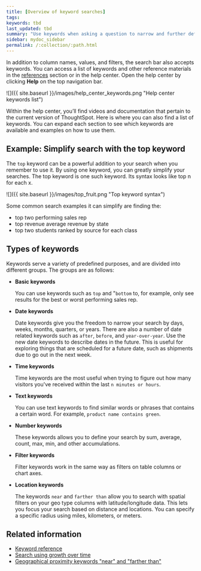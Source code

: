 ```yaml
---
title: [Overview of keyword searches]
tags:
keywords: tbd
last_updated: tbd
summary: "Use keywords when asking a question to narrow and further define your search."
sidebar: mydoc_sidebar
permalink: /:collection/:path.html
---
```

In addition to column names, values, and filters, the search bar also accepts keywords.  You can access a list of keywords and other reference materials in the [references](/reference/keywords.html#) section or in the help center. Open the help center by clicking **Help** on the top navigation bar.

 ![]({{ site.baseurl }}/images/help_center_keywords.png "Help center keywords list")

 Within the help center, you’ll find videos and documentation that pertain to the current version of ThoughtSpot. Here is where you can also find a list of keywords. You can expand each section to see which keywords are available and examples on how to use them.

## Example: Simplify search with the top keyword

 The `top` keyword can be a powerful addition to your search when you remember to use it. By using one keyword, you can greatly simplify your searches. The top keyword is one such keyword. Its syntax looks like top n for each x.

![]({{ site.baseurl }}/images/top_fruit.png "Top keyword syntax")

 Some common search examples it can simplify are finding the:

 -   top two performing sales rep
 -   top revenue average revenue by state
 -   top two students ranked by source for each class


## Types of keywords

Keywords serve a variety of predefined purposes, and are divided into different groups. The groups are as follows:

-   **Basic keywords**

    You can use keywords such as `top` and "`bottom` to, for example, only see results for the best or worst performing sales rep.

-   **Date keywords**

    Date keywords give you the freedom to narrow your search by days, weeks, months, quarters, or years. There are also a number of date related keywords such as `after`, `before`, and `year-over-year`. Use the new date keywords to describe dates in the future. This is useful for exploring things that are scheduled for a future date, such as shipments due to go out in the next week.

-   **Time keywords**

    Time keywords are the most useful when trying to figure out how many visitors you've received within the last `n minutes or hours`.

-   **Text keywords**

    You can use text keywords to find similar words or phrases that contains a certain word. For example, `product name contains green`.

-   **Number keywords**

    These keywords allows you to define your search by sum, average, count, max, min, and other accumulations.

-   **Filter keywords**

    Filter keywords work in the same way as filters on table columns or chart axes.

-   **Location keywords**

    The keywords `near` and `farther than` allow you to search with spatial filters on your geo type columns with latitude/longitude data. This lets you focus your search based on distance and locations. You can specify a specific radius using miles, kilometers, or meters.



## Related information  

- [Keyword reference](/reference/keywords.html#)
- [Search using growth over time](/complex-search/search_using_growth_over_time.html)  
- [Geographical proximity keywords "near" and "farther than"](/admin/features/proximity_search.html)  

